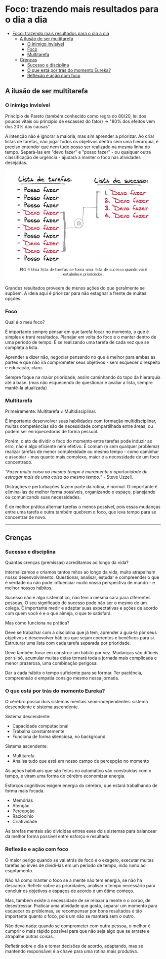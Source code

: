 # Foco: trazendo mais resultados para o dia a dia

- [Foco: trazendo mais resultados para o dia a dia](#foco-trazendo-mais-resultados-para-o-dia-a-dia)
  - [A ilusão de ser multitarefa](#a-ilusão-de-ser-multitarefa)
    - [O inimigo invisível](#o-inimigo-invisível)
    - [Foco](#foco)
    - [Multitarefa](#multitarefa)
  - [Crenças](#crenças)
    - [Sucesso e disciplina](#sucesso-e-disciplina)
    - [O que está por trás do momento Eureka?](#o-que-está-por-trás-do-momento-eureka)
    - [Reflexão e ação com foco](#reflexão-e-ação-com-foco)

## A ilusão de ser multitarefa

### O inimigo invisível

Princípio de Pareto (também conhecido como regra do 80/20, lei dos poucos vitais ou princípio de escassez do fator) → "80% dos efeitos vem dos 20% das causas"

A intenção não é ignorar a maioria, mas sim aprender a priorizar. Ao criar listas de tarefas, não jogar todos os objetivos dentro sem uma hierarquia, é preciso entender que nem tudo posso ser realizado na mesma linha do tempo. Separá-las em "devo fazer" e "posso fazer" - ou qualquer outra classificação de urgência - ajudará a manter o foco nas atividades desejadas.

![](imgs/lista-de-sucesso.png)

Grandes resultados proveem de menos ações do que geralmente se supõem. A ideia aqui é priorizar para não estagnar a frente de muitas opções.

### Foco

Qual é o meu foco?

É importante sempre pensar em que tarefa focar no momento, o que é simples e trará resultados. Planejar em volta do foco e o manter dentro de uma período de tempo. É se realizando uma tarefa de cada vez que se completa a lista.

Aprender a dizer não, negociar pensando no que é melhor para ambas as partes e que não irá comprometer seus objetivos - sem esquecer o respeito e educação, claro.

Sempre foque na maior prioridade, assim caminhando do topo da hierarquia até a base. (mas não esquecendo de questionar e avaliar a lista, sempre mantê-la atualizada)

### Multitarefa

Primeiramente: Multitarefa &#8800; Multidisciplinar.

É importante desenvolver suas habilidades com formação multidisciplinar, muitas competências são de necessidade compartilhada entre áreas, ou podem ser enriquecedoras de forma pessoal.

Porém, o ato de dividir o foco do momento entre tarefas pode induzir ao erro, não é algo eficiente nem efetivo. É comum (e sem qualquer problema) realizar tarefas de menor complexidade ou mesmo tempo - como caminhar e assobiar - mas quanto mais complexo, maior é a necessidade de um foco concentrado.

*“Fazer muita coisa ao mesmo tempo é meramente a oportunidade de estragar mais de uma coisa ao mesmo tempo.”* - Steve Uzzell.

Distrações e perturbações fazem parte da rotina, é normal. O importante é elimina-las de melhor forma possíveis, organizando o espaço, planejando ou comunicando suas necessidades.

É de melhor prática alternar tarefas o menos possível, pois essas mudanças entre uma tarefa e outra também quebrem o foco, que leva tempo para se concentrar de novo.

---

## Crenças

### Sucesso e disciplina

Quantas crenças (premissas) acreditamos ao longo da vida?

Internalizamos e criamos tantos mitos ao longo da vida, muito atrapalham nosso desenvolvimento. Questionar, analisar, estudar e compreender o que é verdade ou não pode influenciar muito nossa perspectiva de mundo - e melhor nossos hábitos.

Sucesso não é algo sistemático, não tem a mesma cara para diferentes pessoas. O seu significado de sucesso pode não ser o mesmo de um colega. É importante medir e adaptar suas expectativas e ações de acordo com quem você é e o que almeja, o que te satisfará.

Mas como funciona na prática?

Deve se trabalhar com a disciplina que já tem, aprender a guia-la por seus objetivos e desenvolver hábitos que sejam coerentes e benéficos para si. Estruturar uma lista com cada tarefa separada por prioridade.

Deve também focar em construir um hábito por vez. Mudanças são difíceis por si só, acumular muitas delas tornará toda a jornada mais complicada e menor prazerosa, uma combinação perigosa.

Dar a cada hábito o tempo suficiente para se formar. Ter paciência, compreensão e empatia consigo mesmo nessa jornada.

### O que está por trás do momento Eureka?

O cérebro possui dois sistemas mentais semi-independentes: sistema descendente e sistema ascendente.

Sistema descendente:

- Capacidade computacional
- Trabalha constantemente
- Funciona de forma silenciosa, no background

Sistema ascendente:

- Multitarefa
- Analisa tudo que está em nosso campo de percepção no momento

As ações habituais que são feitos no automático são construídas com o tempo, e viram uma forma do cérebro economizar energia.

Esforços cognitivos exigem energia do cérebro, que estará trabalhando de forma mais focada.

- Memórias
- Atenção
- Percepção
- Raciocínio
- Criatividade

As tarefas mentais são divididas entres eses dois sistemas para balancear da melhor forma possível entre esforço e resultado.

### Reflexão e ação com foco

O maior perigo quando se vai atrás de foco é o exagero, executar muitas tarefas ao invés de dividi-las em um período de tempo, indo rumo ao esgotamento.

Não há como manter o foco se a mente não tem energia, se não há descanso. Refletir sobre as prioridades, analisar o tempo necessário para concluir os objetivos e espaços de acordo é um ótimo começo.

Mas, também existe a necessidade de se relaxar a mente e o corpo, de desestressar. Praticar uma atividade que gosta, separar um momento para esquecer os problemas, se recompensar por bons resultados é tão importante quanto o foco, pois um não se manterá sem o outro.

Não deva nada: quando se comprometer com outra pessoa, o melhor é cumprir o mais rápido possível para que não seja algo que se arraste e atrapalhe outras coisas.

Refletir sobre o dia e tomar decisões de acordo, adaptando, mas se mantendo responsável é a chave para uma rotina mais produtiva.